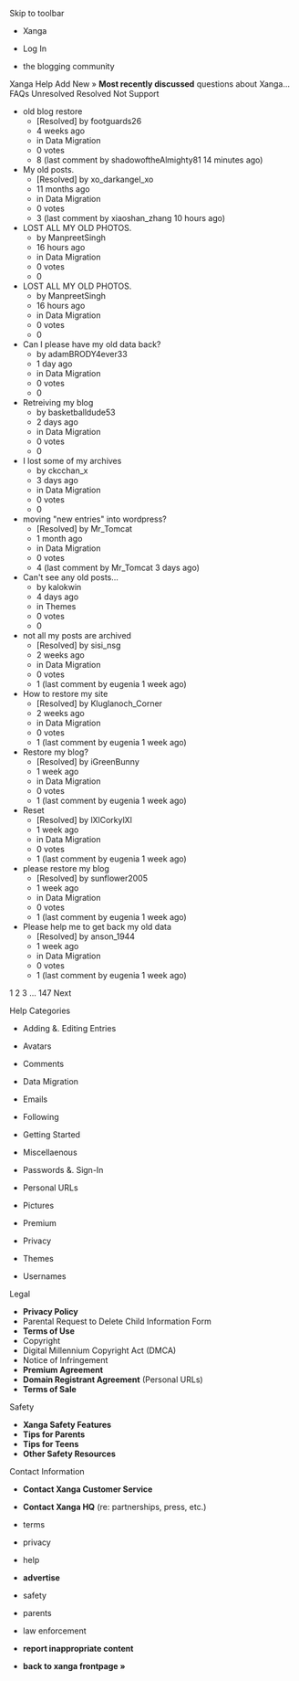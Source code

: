 Skip to toolbar

*   Xanga

*   Log In

*   the blogging community

Xanga Help Add New » **Most recently discussed** questions about Xanga… FAQs Unresolved Resolved Not Support

*   old blog restore
    *   \[Resolved\] by footguards26
    *   4 weeks ago
    *   in Data Migration
    *   0 votes
    *   8 (last comment by shadowoftheAlmighty81 14 minutes ago)
*   My old posts.
    *   \[Resolved\] by xo\_darkangel\_xo
    *   11 months ago
    *   in Data Migration
    *   0 votes
    *   3 (last comment by xiaoshan\_zhang 10 hours ago)
*   LOST ALL MY OLD PHOTOS.
    *   by ManpreetSingh
    *   16 hours ago
    *   in Data Migration
    *   0 votes
    *   0
*   LOST ALL MY OLD PHOTOS.
    *   by ManpreetSingh
    *   16 hours ago
    *   in Data Migration
    *   0 votes
    *   0
*   Can I please have my old data back?
    *   by adamBRODY4ever33
    *   1 day ago
    *   in Data Migration
    *   0 votes
    *   0
*   Retreiving my blog
    *   by basketballdude53
    *   2 days ago
    *   in Data Migration
    *   0 votes
    *   0
*   I lost some of my archives
    *   by ckcchan\_x
    *   3 days ago
    *   in Data Migration
    *   0 votes
    *   0
*   moving "new entries" into wordpress?
    *   \[Resolved\] by Mr\_Tomcat
    *   1 month ago
    *   in Data Migration
    *   0 votes
    *   4 (last comment by Mr\_Tomcat 3 days ago)
*   Can't see any old posts...
    *   by kalokwin
    *   4 days ago
    *   in Themes
    *   0 votes
    *   0
*   not all my posts are archived
    *   \[Resolved\] by sisi\_nsg
    *   2 weeks ago
    *   in Data Migration
    *   0 votes
    *   1 (last comment by eugenia 1 week ago)
*   How to restore my site
    *   \[Resolved\] by Kluglanoch\_Corner
    *   2 weeks ago
    *   in Data Migration
    *   0 votes
    *   1 (last comment by eugenia 1 week ago)
*   Restore my blog?
    *   \[Resolved\] by iGreenBunny
    *   1 week ago
    *   in Data Migration
    *   0 votes
    *   1 (last comment by eugenia 1 week ago)
*   Reset
    *   \[Resolved\] by lXlCorkylXl
    *   1 week ago
    *   in Data Migration
    *   0 votes
    *   1 (last comment by eugenia 1 week ago)
*   please restore my blog
    *   \[Resolved\] by sunflower2005
    *   1 week ago
    *   in Data Migration
    *   0 votes
    *   1 (last comment by eugenia 1 week ago)
*   Please help me to get back my old data
    *   \[Resolved\] by anson\_1944
    *   1 week ago
    *   in Data Migration
    *   0 votes
    *   1 (last comment by eugenia 1 week ago)

1 2 3 ... 147 Next

Help Categories

*   Adding &. Editing Entries
*   Avatars
*   Comments
*   Data Migration
*   Emails
*   Following
*   Getting Started
*   Miscellaenous

*   Passwords &. Sign-In
*   Personal URLs
*   Pictures
*   Premium
*   Privacy
*   Themes
*   Usernames

Legal

*   **Privacy Policy**
*   Parental Request to Delete Child Information Form
*   **Terms of Use**
*   Copyright
*   Digital Millennium Copyright Act (DMCA)
*   Notice of Infringement
*   **Premium Agreement**
*   **Domain Registrant Agreement** (Personal URLs)
*   **Terms of Sale**

Safety

*   **Xanga Safety Features**
*   **Tips for Parents**
*   **Tips for Teens**
*   **Other Safety Resources**

Contact Information

*   **Contact Xanga Customer Service**
*   **Contact Xanga HQ** (re: partnerships, press, etc.)

*   terms
*   privacy
*   help
*   **advertise**

*   safety
*   parents
*   law enforcement
*   **report inappropriate content**

*   **back to xanga frontpage »**